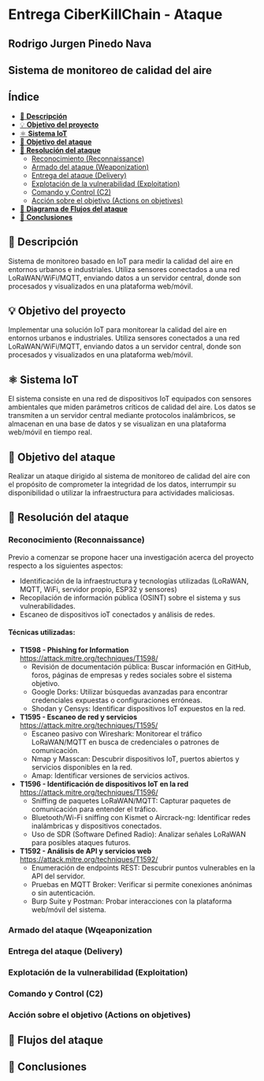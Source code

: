 # Entrega CiberKillChain - Ataque

## Rodrigo Jurgen Pinedo Nava
## **Sistema de monitoreo de calidad del aire**

## **Índice**
- [📄 **Descripción**](#-descripción)
- [💡 **Objetivo del proyecto**](#-objetivo-del-proyecto)
- [⚛ **Sistema IoT**](#-sistema-iot)
- [🎯 **Objetivo del ataque**](#-objetivo-del-ataque)
- [🥊 **Resolución del ataque**](#-resolución-del-ataque)
  - [Reconocimiento (Reconnaissance)](#-reconocimiento-reconnaissance)
  - [Armado del ataque (Weaponization)](#-armado-del-ataque-weaponization)
  - [Entrega del ataque (Delivery)](#-entrega-del-ataque-delivery)
  - [Explotación de la vulnerabilidad (Exploitation)](#-explotación-de-la-vulnerabilidad-exploitation)
  - [Comando y Control (C2)](#-comando-y-control-c2)
  - [Acción sobre el objetivo (Actions on objetives)](#-acción-sobre-el-objetivo-acctions-on-objetives)
- [🔀 **Diagrama de Flujos del ataque**](#-flujos-del-ataque)
- [🧠 **Conclusiones**](#-conclusiones)


## 📄 **Descripción**

Sistema de monitoreo basado en IoT para medir la calidad del aire en entornos urbanos e industriales. Utiliza sensores conectados a una red LoRaWAN/WiFi/MQTT, enviando datos a un servidor central, donde son procesados y visualizados en una plataforma web/móvil.

## 💡 **Objetivo del proyecto**

Implementar una solución IoT para monitorear la calidad del aire en entornos urbanos e industriales. Utiliza sensores conectados a una red LoRaWAN/WiFi/MQTT, enviando datos a un servidor central, donde son procesados y visualizados en una plataforma web/móvil.

## ⚛ **Sistema IoT**

El sistema consiste en una red de dispositivos IoT equipados con sensores ambientales que miden parámetros críticos de calidad del aire. Los datos se transmiten a un servidor central mediante protocolos inalámbricos, se almacenan en una base de datos y se visualizan en una plataforma web/móvil en tiempo real.

## 🎯 **Objetivo del ataque**

Realizar un ataque dirigido al sistema de monitoreo de calidad del aire con el propósito de comprometer la integridad de los datos, interrumpir su disponibilidad o utilizar la infraestructura para actividades maliciosas.

## 🥊 **Resolución del ataque**

### **Reconocimiento (Reconnaissance)**

Previo a comenzar se propone hacer una investigación acerca del proyecto respecto a los siguientes aspectos:
- Identificación de la infraestructura y tecnologías utilizadas (LoRaWAN, MQTT, WiFi, servidor propio, ESP32 y sensores)
- Recopilación de información pública (OSINT) sobre el sistema y sus vulnerabilidades.
- Escaneo de dispositivos ioT conectados y análisis de redes.

#### Técnicas utilizadas:
- **T1598 - Phishing for Information** https://attack.mitre.org/techniques/T1598/
  - Revisión de documentación pública: Buscar información en GitHub, foros, páginas de empresas y redes sociales sobre el sistema objetivo.
  - Google Dorks: Utilizar búsquedas avanzadas para encontrar credenciales expuestas o configuraciones erróneas.
  - Shodan y Censys: Identificar dispositivos IoT expuestos en la red.
- **T1595 - Escaneo de red y servicios** https://attack.mitre.org/techniques/T1595/
  - Escaneo pasivo con Wireshark: Monitorear el tráfico LoRaWAN/MQTT en busca de credenciales o patrones de comunicación.
  - Nmap y Masscan: Descubrir dispositivos IoT, puertos abiertos y servicios disponibles en la red.
  - Amap: Identificar versiones de servicios activos.
- **T1596 - Identificación de dispositivos IoT en la red** https://attack.mitre.org/techniques/T1596/
  - Sniffing de paquetes LoRaWAN/MQTT: Capturar paquetes de comunicación para entender el tráfico.
  - Bluetooth/Wi-Fi sniffing con Kismet o Aircrack-ng: Identificar redes inalámbricas y dispositivos conectados.
  - Uso de SDR (Software Defined Radio): Analizar señales LoRaWAN para posibles ataques futuros. 
- **T1592 - Análisis de API y servicios web** https://attack.mitre.org/techniques/T1592/
  - Enumeración de endpoints REST: Descubrir puntos vulnerables en la API del servidor.
  - Pruebas en MQTT Broker: Verificar si permite conexiones anónimas o sin autenticación.
  - Burp Suite y Postman: Probar interacciones con la plataforma web/móvil del sistema.

### **Armado del ataque (Wqeaponization**

### **Entrega del ataque (Delivery)**

### **Explotación de la vulnerabilidad (Exploitation)**

### **Comando y Control (C2)**

### **Acción sobre el objetivo (Actions on objetives)**

## 🔀 **Flujos del ataque**

## 🧠 **Conclusiones**
